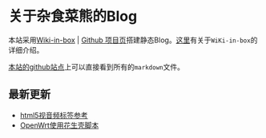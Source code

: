 关于杂食菜熊的Blog
===
本站采用[Wiki-in-box](http://dmscode.github.io/Wiki-in-box/) | [Github 项目页](https://github.com/dmscode/Wiki-in-box)搭建静态Blog。[这里](wiki-in-bok-index)有关于`WiKi-in-box`的详细介绍。

[本站的github站点](https://github.com/xdsnet/xdsnet.github.io/tree/gh-pages)上可以直接看到所有的`markdown`文件。
## 最新更新
 * [html5视音频标签参考](?name=html:html5视音频标签参考)
 * [OpenWrt使用花生壳脚本](linux:openwrtfororay)



